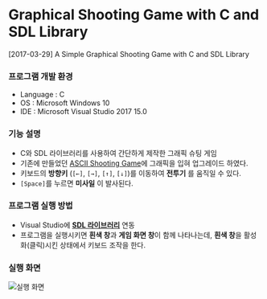# Graphical Shooting Game with C and SDL Library
[2017-03-29] A Simple Graphical Shooting Game with C and SDL Library

### 프로그램 개발 환경
- Language : C
- OS : Microsoft Windows 10
- IDE : Microsoft Visual Studio 2017 15.0

### 기능 설명
- C와 SDL 라이브러리를 사용하여 간단하게 제작한 그래픽 슈팅 게임
- 기존에 만들었던 [ASCII Shooting Game](https://github.com/starrykss/C_AsciiShootingGame)에 그래픽을 입혀 업그레이드 하였다.
- 키보드의 **방향키** (`[←]`, `[→]`, `[↑]`, `[↓]`)를 이동하여 **전투기** 를 움직일 수 있다.
- `[Space]`를 누르면 **미사일** 이 발사된다.

### 프로그램 실행 방법
- Visual Studio에 **[SDL 라이브러리](https://github.com/libsdl-org/SDL/releases)** 연동
- 프로그램을 실행시키면 **흰색 창**과 **게임 화면 창**이 함께 나타나는데, **흰색 창**을 활성화(클릭)시킨 상태에서 키보드 조작을 한다.

### 실행 화면

![실행 화면](picture.gif)
